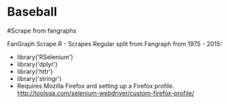 # Baseball

#Scrape from fangraphs

FanGraph Scrape.R - Scrapes Regular split from Fangraph from 1975 - 2015:
- library('RSelenium')
- library('dplyr')
- library('httr')
- library('stringr')
- Requires Mozilla Firefox and setting up a Firefox profile. http://toolsqa.com/selenium-webdriver/custom-firefox-profile/


